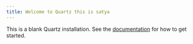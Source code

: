 ```yaml
---
title: Welcome to Quartz this is satya
---
```


This is a blank Quartz installation.
See the [documentation](https://quartz.jzhao.xyz) for how to get started.
